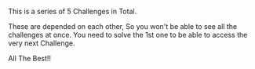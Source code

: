 This is a series of 5 Challenges in Total. 

These are depended on each other, So you won't be able to see all the challenges at once. You need to solve the 1st one to be able to access the very next Challenge. 

All The Best!! 